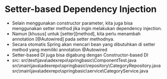 # Setter-based Dependency Injection
- Selain menggunakan constructor parameter, kita juga bisa menggunakan setter method
    jika ingin melakukan dependency injection.
- Namun [khusus] untuk [setter][method], kita perlu menambah annotation [@Autowired]
    pada setter methodnya.
- Secara otomatis Spring akan mencari bean yang dibutuhkan di setter method yang
    memiliki annotation @Autowired
- Setter-based DI juga bisa digabung dengan Constructor-based DI
- src: 
    src\test\java\adexrepo\springbasic\ComponentTest.java
    src\main\java\adexrepo\springbasic\repository\CategoryRepository.java
    src\main\java\adexrepo\springbasic\service\CategoryService.java